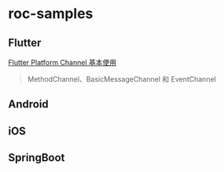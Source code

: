 # roc-samples

## Flutter

[Flutter Platform Channel 基本使用](./flutter_platform_channel)
> MethodChannel、BasicMessageChannel 和 EventChannel

## Android

## iOS

## SpringBoot
